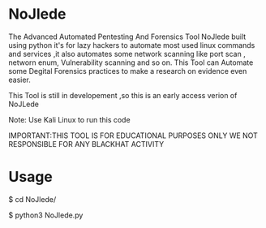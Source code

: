 # NoJlede
The Advanced Automated Pentesting And Forensics Tool
NoJlede built using python it's for lazy hackers to automate most used linux commands
and services ,it also automates some network scanning like port scan , networn enum,
Vulnerability scanning and so on.
This Tool can Automate some Degital Forensics practices to make a research on evidence even 
easier.

This Tool is still in developement ,so this is an early access verion of NoJLede


Note: Use Kali Linux to run this code  

IMPORTANT:THIS TOOL IS FOR EDUCATIONAL PURPOSES ONLY WE NOT RESPONSIBLE FOR ANY BLACKHAT ACTIVITY 














# Usage
$ cd NoJlede/

$ python3 NoJlede.py



